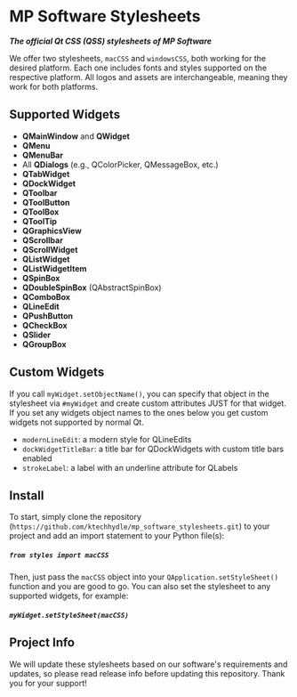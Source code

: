 # MP Software Stylesheets
***The official Qt CSS (QSS) stylesheets of MP Software***

We offer two stylesheets, `macCSS` and `windowsCSS`, both working for the desired platform.
Each one includes fonts and styles supported on the respective platform. All logos and assets
are interchangeable, meaning they work for both platforms. 

## Supported Widgets
- **QMainWindow** and **QWidget**
- **QMenu**
- **QMenuBar**
- All **QDialogs** (e.g., QColorPicker, QMessageBox, etc.)
- **QTabWidget**
- **QDockWidget**
- **QToolbar**
- **QToolButton**
- **QToolBox**
- **QToolTip**
- **QGraphicsView**
- **QScrollbar**
- **QScrollWidget**
- **QListWidget**
- **QListWidgetItem**
- **QSpinBox**
- **QDoubleSpinBox** (QAbstractSpinBox)
- **QComboBox**
- **QLineEdit**
- **QPushButton**
- **QCheckBox**
- **QSlider**
- **QGroupBox**

## Custom Widgets
If you call `myWidget.setObjectName()`, you can specify that object in the stylesheet via `#myWidget` and
create custom attributes JUST for that widget. If you set any widgets object names to the ones below you get 
custom widgets not supported by normal Qt.

- `modernLineEdit`: a modern style for QLineEdits
- `dockWidgetTitleBar`: a title bar for QDockWidgets with custom title bars enabled
- `strokeLabel`: a label with an underline attribute for QLabels

## Install
To start, simply clone the repository (`https://github.com/ktechhydle/mp_software_stylesheets.git`) to your 
project and add an import statement to your Python file(s): 
##### `from styles import macCSS`
Then, just pass the `macCSS` object into your `QApplication.setStyleSheet()` function and you are good to go.
You can also set the stylesheet to any supported widgets, for example:
##### `myWidget.setStyleSheet(macCSS)`

## Project Info
We will update these stylesheets based on our software's requirements and updates, so please read release info
before updating this repository. Thank you for your support!
